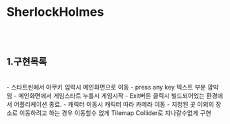 # SherlockHolmes
</br></br> 
## 1.구현목록
</br>
- 스타트씬에서 아무키 입력시 메인화면으로 이동
- press any key 텍스트 부분 깜박임
- 메인화면에서 게임스타트 누를시 게임시작
- Exit버튼 클릭시 빌드되어있는 환경에서 어플리케이션 종료.
- 캐릭터 이동시 캐릭터 따라 카메라 이동
- 지정된 곳 이외의 장소로 이동하려고 하는 경우 이동할수 없게 Tilemap Collider로 지나갈수없게 구현 

